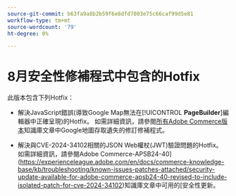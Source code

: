 ```yaml
---
source-git-commit: b63fa9a8b2b59f6e8dfd7003e75c66caf99d5e81
workflow-type: tm+mt
source-wordcount: '79'
ht-degree: 0%

---
```

# 8月安全性修補程式中包含的Hotfix

此版本包含下列Hotfix：

* 解決JavaScript錯誤(導致Google Map無法在&#x200B;[!UICONTROL **PageBuilder**]&#x200B;編輯器中正確呈現)的Hotfix。 如需詳細資訊，請參閱[所有Adobe Commerce版本](https://experienceleague.adobe.com/en/docs/commerce-knowledge-base/kb/troubleshooting/site-down-or-unresponsive/revised-patches-for-google-maps-access-loss-on-all-adobe-commerce-versions)知識庫文章中Google地圖存取遺失的修訂修補程式。

<!--
ACP2E-3156
ACP2E-3157
ACP2E-3158
ACP2E-3159
-->

* 解決與CVE-2024-34102相關的JSON Web權杖(JWT)驗證問題的Hotfix。 如需詳細資訊，請參閱Adobe Commerce-APSB24-40](https://experienceleague.adobe.com/en/docs/commerce-knowledge-base/kb/troubleshooting/known-issues-patches-attached/security-update-available-for-adobe-commerce-apsb24-40-revised-to-include-isolated-patch-for-cve-2024-34102)知識庫文章中可用的[安全性更新。

<!--
AC-12486
AC-12487
AC-12488
AC-12489
--->